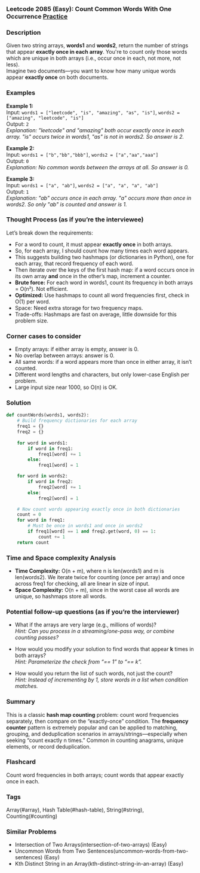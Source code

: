 ### Leetcode 2085 (Easy): Count Common Words With One Occurrence [Practice](https://leetcode.com/problems/count-common-words-with-one-occurrence)

### Description  
Given two string arrays, **words1** and **words2**, return the number of strings that appear **exactly once in each array**. You're to count only those words which are unique in both arrays (i.e., occur once in each, not more, not less).  
Imagine two documents—you want to know how many unique words appear **exactly once** on both documents.

### Examples  

**Example 1:**  
Input: `words1 = ["leetcode", "is", "amazing", "as", "is"]`, `words2 = ["amazing", "leetcode", "is"]`  
Output: `2`  
*Explanation: "leetcode" and "amazing" both occur exactly once in each array. "is" occurs twice in words1, "as" is not in words2. So answer is 2.*

**Example 2:**  
Input: `words1 = ["b","bb","bbb"]`, `words2 = ["a","aa","aaa"]`  
Output: `0`  
*Explanation: No common words between the arrays at all. So answer is 0.*

**Example 3:**  
Input: `words1 = ["a", "ab"]`, `words2 = ["a", "a", "a", "ab"]`  
Output: `1`  
*Explanation: "ab" occurs once in each array. "a" occurs more than once in words2. So only "ab" is counted and answer is 1.*

### Thought Process (as if you’re the interviewee)  
Let’s break down the requirements:
- For a word to count, it must appear **exactly once** in both arrays.
- So, for each array, I should count how many times each word appears.
- This suggests building two hashmaps (or dictionaries in Python), one for each array, that record frequency of each word.
- Then iterate over the keys of the first hash map: if a word occurs once in its own array **and** once in the other’s map, increment a counter.
- **Brute force:** For each word in words1, count its frequency in both arrays = O(n²). Not efficient.
- **Optimized:** Use hashmaps to count all word frequencies first, check in O(1) per word.  
- Space: Need extra storage for two frequency maps.  
- Trade-offs: Hashmaps are fast on average, little downside for this problem size.

### Corner cases to consider  
- Empty arrays: if either array is empty, answer is 0.
- No overlap between arrays: answer is 0.
- All same words: if a word appears more than once in either array, it isn’t counted.
- Different word lengths and characters, but only lower-case English per problem.
- Large input size near 1000, so O(n) is OK.

### Solution

```python
def countWords(words1, words2):
    # Build frequency dictionaries for each array
    freq1 = {}
    freq2 = {}
    
    for word in words1:
        if word in freq1:
            freq1[word] += 1
        else:
            freq1[word] = 1

    for word in words2:
        if word in freq2:
            freq2[word] += 1
        else:
            freq2[word] = 1

    # Now count words appearing exactly once in both dictionaries
    count = 0
    for word in freq1:
        # Must be once in words1 and once in words2
        if freq1[word] == 1 and freq2.get(word, 0) == 1:
            count += 1
    return count
```

### Time and Space complexity Analysis  

- **Time Complexity:** O(n + m), where n is len(words1) and m is len(words2). We iterate twice for counting (once per array) and once across freq1 for checking, all are linear in size of input.
- **Space Complexity:** O(n + m), since in the worst case all words are unique, so hashmaps store all words.

### Potential follow-up questions (as if you’re the interviewer)  

- What if the arrays are very large (e.g., millions of words)?  
  *Hint: Can you process in a streaming/one-pass way, or combine counting passes?*

- How would you modify your solution to find words that appear **k** times in both arrays?  
  *Hint: Parameterize the check from “== 1” to “== k”.*

- How would you return the list of such words, not just the count?  
  *Hint: Instead of incrementing by 1, store words in a list when condition matches.*

### Summary
This is a classic **hash map counting** problem: count word frequencies separately, then compare on the “exactly-once” condition. The **frequency counter** pattern is extremely popular and can be applied to matching, grouping, and deduplication scenarios in arrays/strings—especially when seeking “count exactly n times.” Common in counting anagrams, unique elements, or record deduplication.


### Flashcard
Count word frequencies in both arrays; count words that appear exactly once in each.

### Tags
Array(#array), Hash Table(#hash-table), String(#string), Counting(#counting)

### Similar Problems
- Intersection of Two Arrays(intersection-of-two-arrays) (Easy)
- Uncommon Words from Two Sentences(uncommon-words-from-two-sentences) (Easy)
- Kth Distinct String in an Array(kth-distinct-string-in-an-array) (Easy)